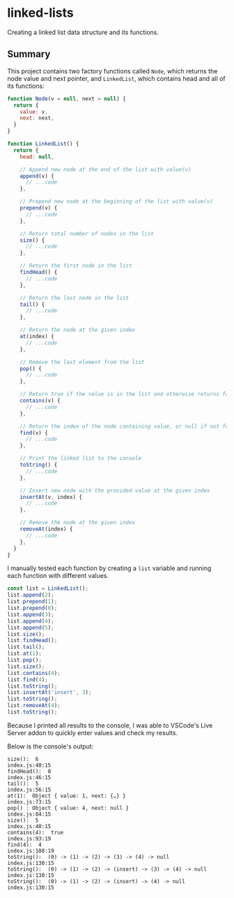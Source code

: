 # linked-lists

Creating a linked list data structure and its functions.


## Summary
This project contains two factory functions called `Node`, which returns the node value and next pointer, and `LinkedList`, which contains head and all of its functions:
```javascript
function Node(v = null, next = null) {
  return {
    value: v,
    next: next,
  }
}

function LinkedList() {
  return {
    head: null,

    // Append new node at the end of the list with value(v)
    append(v) {
      // ...code
    },

    // Prepend new node at the beginning of the list with value(v)
    prepend(v) {
      // ...code
    },

    // Return total number of nodes in the list
    size() {
      // ...code
    },

    // Return the first node in the list
    findHead() {
      // ...code
    },

    // Return the last node in the list
    tail() {
      // ...code
    },

    // Return the node at the given index
    at(index) {
      // ...code
    },

    // Remove the last element from the list
    pop() {
      // ...code
    },

    // Return true if the value is in the list and otherwise returns false
    contains(v) {
      // ...code
    },

    // Return the index of the node containing value, or null if not found
    find(v) {
      // ...code
    },

    // Print the linked list to the console
    toString() {
      // ...code
    },

    // Insert new node with the provided value at the given index
    insertAt(v, index) {
      // ...code
    },

    // Remove the node at the given index
    removeAt(index) {
      // ...code
    },
  }
}
```

I manually tested each function by creating a `list` variable and running each function with different values. 
```javascript
const list = LinkedList();
list.append(2);
list.prepend(1);
list.prepend(0);
list.append(3);
list.append(4);
list.append(5);
list.size();
list.findHead();
list.tail();
list.at(1);
list.pop();
list.size();
list.contains(4);
list.find(4);
list.toString();
list.insertAt('insert', 3);
list.toString();
list.removeAt(4);
list.toString();
```

Because I printed all results to the console, I was able to VSCode's Live Server addon to quickly enter values and check my results.

Below is the console's output:
```
size():  6                                                        index.js:40:15
findHead():  0                                                    index.js:46:15
tail():  5                                                        index.js:56:15
at(1):  Object { value: 1, next: {…} }                            index.js:73:15
pop() : Object { value: 4, next: null }                           index.js:84:15
size():  5                                                        index.js:40:15
contains(4):  true                                                index.js:93:19
find(4):  4                                                       index.js:108:19
toString():  (0) -> (1) -> (2) -> (3) -> (4) -> null              index.js:130:15
toString():  (0) -> (1) -> (2) -> (insert) -> (3) -> (4) -> null  index.js:130:15
toString():  (0) -> (1) -> (2) -> (insert) -> (4) -> null         index.js:130:15
```
